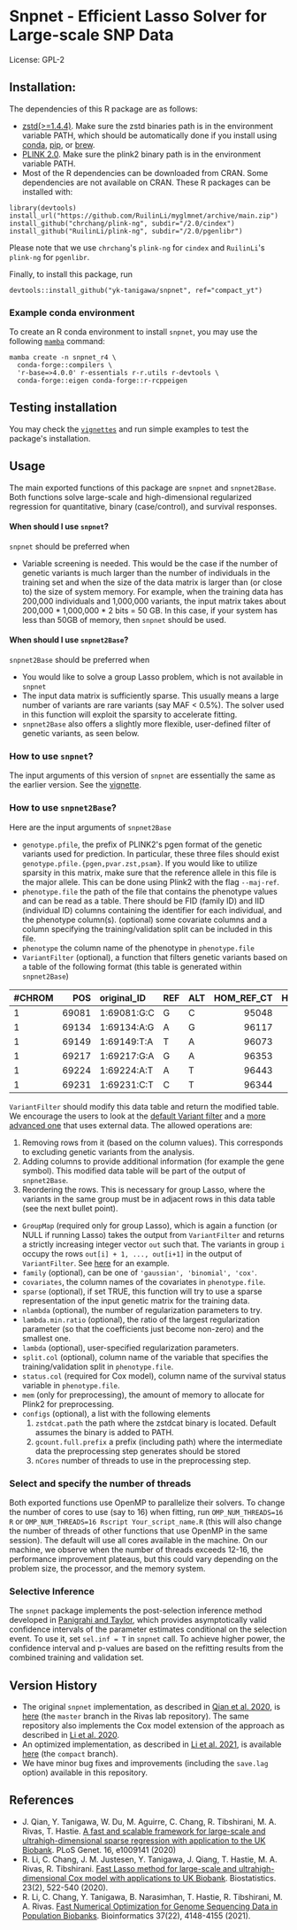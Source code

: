 # Snpnet - Efficient Lasso Solver for Large-scale SNP Data

License: GPL-2


## Installation:

The dependencies of this R package are as follows:

- [zstd(>=1.4.4)](https://github.com/facebook/zstd). Make sure the zstd binaries path is in the environment variable PATH, which should be automatically done if you install using [conda](https://anaconda.org/conda-forge/zstd), [pip](https://pypi.org/project/zstd/), or [brew](https://formulae.brew.sh/formula/zstd).
- [PLINK 2.0](https://www.cog-genomics.org/plink/2.0/). Make sure the plink2 binary path is in the environment variable PATH.
- Most of the R dependencies can be downloaded from CRAN. Some dependencies are not available on CRAN. These R packages can be installed with:

```{r}
library(devtools)
install_url("https://github.com/RuilinLi/myglmnet/archive/main.zip")
install_github("chrchang/plink-ng", subdir="/2.0/cindex")
install_github("RuilinLi/plink-ng", subdir="/2.0/pgenlibr")
```

Please note that we use `chrchang`'s `plink-ng` for `cindex` and `RuilinLi`'s `plink-ng` for `pgenlibr`.

Finally, to install this package, run

```{r}
devtools::install_github("yk-tanigawa/snpnet", ref="compact_yt")
```


### Example conda environment

To create an R conda environment to install `snpnet`, you may use the following [`mamba`](https://github.com/mamba-org/mamba) command:

```{bash}
mamba create -n snpnet_r4 \
  conda-forge::compilers \
  'r-base=>4.0.0' r-essentials r-r.utils r-devtools \
  conda-forge::eigen conda-forge::r-rcppeigen
```


## Testing installation

You may check the [`vignettes`](/vignettes) and run simple examples to test the package's installation.


## Usage

The main exported functions of this package are `snpnet` and `snpnet2Base`. Both functions solve large-scale and high-dimensional regularized regression for quantitative, binary (case/control), and survival responses.


#### When should I use `snpnet`?

`snpnet` should be preferred when

- Variable screening is needed. This would be the case if the number of genetic variants is much larger than the number of individuals in the training set and when the size of the data matrix is larger than (or close to) the size of system memory. For example, when the training data has 200,000 individuals and 1,000,000 variants, the input matrix takes about 200,000 * 1,000,000 * 2 bits = 50 GB. In this case, if your system has less than 50GB of memory, then `snpnet` should be used.


#### When should I use `snpnet2Base`?

`snpnet2Base` should be preferred when

- You would like to solve a group Lasso problem, which is not available in `snpnet`
- The input data matrix is sufficiently sparse. This usually means a large number of variants are rare variants (say MAF < 0.5%). The solver used in this function will exploit the sparsity to accelerate fitting.
- `snpnet2Base` also offers a slightly more flexible, user-defined filter of genetic variants, as seen below.


### How to use `snpnet`?

The input arguments of this version of `snpnet` are essentially the same as the earlier version. See the [vignette](/vignettes/vignette.pdf).


### How to use `snpnet2Base`?

Here are the input arguments of `snpnet2Base`

- `genotype.pfile`, the prefix of PLINK2's pgen format of the genetic variants used for prediction. In particular, these three files should exist `genotype.pfile.{pgen,pvar.zst,psam}`. If you would like to utilize sparsity in this matrix, make sure that the reference allele in this file is the major allele. This can be done using Plink2 with the flag `--maj-ref`.
- `phenotype.file` the path of the file that contains the phenotype values and can be read as a table. There should be FID (family ID) and IID (individual ID) columns containing the identifier for each individual, and the phenotype column(s). (optional) some covariate columns and a column specifying the training/validation split can be included in this file.
- `phenotype` the column name of the phenotype in `phenotype.file`
- `VariantFilter`  (optional), a function that filters genetic variants based on a table of the following format (this table is generated within `snpnet2Base`)

|#CHROM |   POS|original_ID |REF |ALT | HOM_REF_CT| HET_REF_ALT_CTS| TWO_ALT_GENO_CTS| HAP_REF_CT| HAP_ALT_CTS| MISSING_CT| OBS_CT|ID            | stats_pNAs| NON_REF_CT| miss_over_non_ref| stats_means| index|
|:------|-----:|:-----------|:---|:---|----------:|---------------:|----------------:|----------:|-----------:|----------:|------:|:-------------|----------:|----------:|-----------------:|-----------:|-----:|
|1      | 69081|1:69081:G:C |G   |C   |      95048|             500|                0|          0|           0|       1035|  95548|1:69081:G:C_C |  0.0107162|        500|          2.070000|   0.0052330|     1|
|1      | 69134|1:69134:A:G |A   |G   |      96117|              55|                0|          0|           0|        411|  96172|1:69134:A:G_G |  0.0042554|         55|          7.472727|   0.0005719|     2|
|1      | 69149|1:69149:T:A |T   |A   |      96073|               6|                0|          0|           0|        504|  96079|1:69149:T:A_A |  0.0052183|          6|         84.000000|   0.0000624|     3|
|1      | 69217|1:69217:G:A |G   |A   |      96353|               1|                0|          0|           0|        229|  96354|1:69217:G:A_A |  0.0023710|          1|        229.000000|   0.0000104|     4|
|1      | 69224|1:69224:A:T |A   |T   |      96443|              17|                0|          0|           0|        123|  96460|1:69224:A:T_T |  0.0012735|         17|          7.235294|   0.0001762|     5|
|1      | 69231|1:69231:C:T |C   |T   |      96344|               1|                0|          0|           0|        238|  96345|1:69231:C:T_T |  0.0024642|          1|        238.000000|   0.0000104|     6|

`VariantFilter` should modify this data table and return the modified table. We encourage the users to look at the [default Variant filter](https://github.com/rivas-lab/snpnet/blob/a7c95cceded3bfb0881f77d92fd6a24ac17f7171/R/sparse.R#L1) and a [more advanced one](https://github.com/rivas-lab/snpnet/blob/a7c95cceded3bfb0881f77d92fd6a24ac17f7171/R/sparse.R#L301) that uses external data. The allowed operations are:
  1. Removing rows from it (based on the column values). This corresponds to excluding genetic variants from the analysis.
  2. Adding columns to provide additional information (for example the gene symbol). This modified data table will be part of the output of `snpnet2Base`.
  3. Reordering the rows. This is necessary for group Lasso, where the variants in the same group must be in adjacent rows in this data table (see the next bullet point).

- `GroupMap` (required only for group Lasso), which is again a function (or NULL if running Lasso) takes the output from `VariantFilter` and returns a strictly increasing integer vector `out` such that. The variants in group `i` occupy the rows `out[i] + 1, ..., out[i+1]` in the output of `VariantFilter`. See [here](https://github.com/rivas-lab/snpnet/blob/a7c95cceded3bfb0881f77d92fd6a24ac17f7171/R/sparse.R#L343) for an example.
- `family` (optional), can be one of `'gaussian', 'binomial', 'cox'`.
- `covariates`, the column names of the covariates in `phenotype.file`.
- `sparse` (optional), if set TRUE, this function will try to use a sparse representation of the input genetic matrix for the training data.
- `nlambda` (optional), the number of regularization parameters to try.
- `lambda.min.ratio` (optional), the ratio of the largest regularization parameter (so that the coefficients just become non-zero) and the smallest one.
-  `lambda` (optional), user-specified regularization parameters.
-  `split.col` (optional), column name of the variable that specifies the training/validation split in `phenotype.file`.
-  `status.col` (required for Cox model), column name of the survival status variable in `phenotype.file`.
-  `mem` (only for preprocessing), the amount of memory to allocate for Plink2 for preprocessing.
-  `configs` (optional), a list with the following elements
    1. `zstdcat.path` the path where the zstdcat binary is located. Default assumes the binary is added to PATH.
    2. `gcount.full.prefix` a prefix (including path) where the intermediate data the preprocessing step generates should be stored
    3. `nCores` number of threads to use in the preprocessing step.


### Select and specify the number of threads

Both exported functions use OpenMP to parallelize their solvers. To change the number of cores to use (say to 16) when fitting, run `OMP_NUM_THREADS=16 R` or `OMP_NUM_THREADS=16 Rscript Your_script_name.R` (this will also change the number of threads of other functions that use OpenMP in the same session). The default will use all cores available in the machine. On our machine, we observe when the number of threads exceeds 12-16, the performance improvement plateaus, but this could vary depending on the problem size, the processor, and the memory system.


### Selective Inference

The `snpnet` package implements the post-selection inference method developed in [Panigrahi and Taylor](https://arxiv.org/abs/1902.07884), which provides asymptotically valid confidence intervals of the parameter estimates conditional on the selection event. To use it, set `sel.inf = T` in `snpnet` call. To achieve higher power, the confidence interval and p-values are based on the refitting results from the combined training and validation set.


## Version History

- The original `snpnet` implementation, as described in [Qian et al. 2020](https://doi.org/10.1371/journal.pgen.1009141), is [here](https://github.com/rivas-lab/snpnet/tree/master) (the `master` branch in the Rivas lab repository). The same repository also implements the Cox model extension of the approach as described in [Li et al. 2020](https://doi.org/doi:10.1093/biostatistics/kxaa038).
- An optimized implementation, as described in [Li et al. 2021](https://doi.org/10.1093/bioinformatics/btab452), is available [here](https://github.com/rivas-lab/snpnet/tree/compact) (the `compact` branch).
- We have minor bug fixes and improvements (including the `save.lag` option) available in this repository.


## References

- J. Qian, Y. Tanigawa, W. Du, M. Aguirre, C. Chang, R. Tibshirani, M. A. Rivas, T. Hastie. [A fast and scalable framework for large-scale and ultrahigh-dimensional sparse regression with application to the UK Biobank](https://doi.org/10.1371/journal.pgen.1009141). PLoS Genet. 16, e1009141 (2020)
- R. Li, C. Chang, J. M. Justesen, Y. Tanigawa, J. Qiang, T. Hastie, M. A. Rivas, R. Tibshirani. [Fast Lasso method for large-scale and ultrahigh-dimensional Cox model with applications to UK Biobank](https://doi.org/doi:10.1093/biostatistics/kxaa038). Biostatistics. 23(2), 522-540 (2020).
- R. Li, C. Chang, Y. Tanigawa, B. Narasimhan, T. Hastie, R. Tibshirani, M. A. Rivas. [Fast Numerical Optimization for Genome Sequencing Data in Population Biobanks](https://doi.org/10.1093/bioinformatics/btab452). Bioinformatics 37(22), 4148-4155 (2021).
